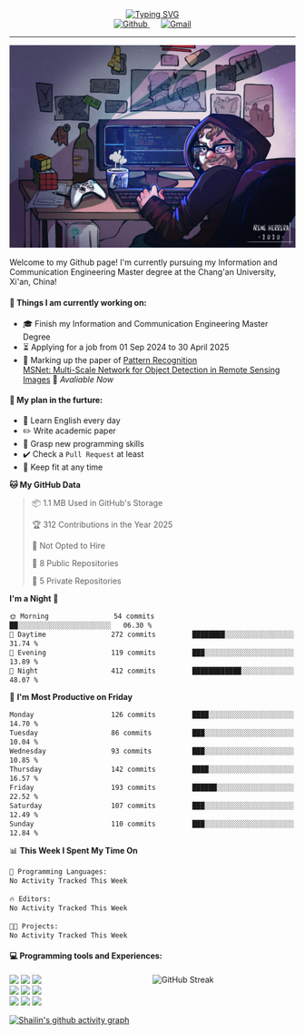 <div style="text-align: center;">
    <a href="https://git.io/typing-svg">
<!--         <img src="https://readme-typing-svg.demolab.com?font=Lucida+Handwriting&size=35&pause=1000&color=36F7EA&center=true&width=1000&height=50&lines=Welcome+to+Shailin's+World!" alt="Typing SVG" /> -->
	    <img src="https://readme-typing-svg.demolab.com?font=Fira+Code&size=35&pause=1000&color=36F7EA&center=true&width=1000&height=50&lines=Welcome+to+Shailin's+World!" alt="Typing SVG" />
    </a>
</div>

<div align="center">
    <a href="https://github.com/ShailinXia">
        <img src="https://img.shields.io/badge/-Github-000?style=flat&logo=Github&logoColor=white" alt="Github" />
    </a>
    &nbsp;&nbsp;&nbsp;&nbsp;
    <a href="mailto:shailinxia666@gmail.com">
        <img src="https://img.shields.io/badge/-Gmail-c14438?style=flat&logo=Gmail&logoColor=white" alt="Gmail" />
    </a>
</div>

---

<img src="cover_image.jpg" />

Welcome to my Github page! I'm currently pursuing my Information and Communication Engineering Master degree at the Chang'an University, Xi'an, China!  

<!--
<img align="right" alt="img" src="cover_image.jpg" width="40%" height="auto" />
-->
#### 🔭 Things I am currently working on: 
- :mortar_board: Finish my Information and Communication Engineering Master Degree  
- :hourglass_flowing_sand: Applying for a job from 01 Sep 2024 to 30 April 2025 
- :star2: Marking up the paper of [Pattern Recognition](https://www.sciencedirect.com/science/article/pii/S0031320324007349?via%3Dihub)  
  [MSNet: Multi-Scale Network for Object Detection in Remote Sensing Images](https://github.com/ShailinXia/MSNet) 🚀 *Avaliable Now*

#### :scroll: My plan in the furture:
- :lollipop: Learn English every day
- :pencil2: Write academic paper 
- :see_no_evil: Grasp new programming skills
- ✔️ Check a `Pull Request` at least
- 🏸 Keep fit at any time

<!--START_SECTION:waka-->
**🐱 My GitHub Data** 

> 📦 1.1 MB Used in GitHub's Storage 
 > 
> 🏆 312 Contributions in the Year 2025
 > 
> 🚫 Not Opted to Hire
 > 
> 📜 8 Public Repositories 
 > 
> 🔑 5 Private Repositories 
 > 
**I'm a Night 🦉** 

```text
🌞 Morning                54 commits          ██░░░░░░░░░░░░░░░░░░░░░░░   06.30 % 
🌆 Daytime                272 commits         ████████░░░░░░░░░░░░░░░░░   31.74 % 
🌃 Evening                119 commits         ███░░░░░░░░░░░░░░░░░░░░░░   13.89 % 
🌙 Night                  412 commits         ████████████░░░░░░░░░░░░░   48.07 % 
```
📅 **I'm Most Productive on Friday** 

```text
Monday                   126 commits         ████░░░░░░░░░░░░░░░░░░░░░   14.70 % 
Tuesday                  86 commits          ███░░░░░░░░░░░░░░░░░░░░░░   10.04 % 
Wednesday                93 commits          ███░░░░░░░░░░░░░░░░░░░░░░   10.85 % 
Thursday                 142 commits         ████░░░░░░░░░░░░░░░░░░░░░   16.57 % 
Friday                   193 commits         ██████░░░░░░░░░░░░░░░░░░░   22.52 % 
Saturday                 107 commits         ███░░░░░░░░░░░░░░░░░░░░░░   12.49 % 
Sunday                   110 commits         ███░░░░░░░░░░░░░░░░░░░░░░   12.84 % 
```


📊 **This Week I Spent My Time On** 

```text
💬 Programming Languages: 
No Activity Tracked This Week

🔥 Editors: 
No Activity Tracked This Week

🐱‍💻 Projects: 
No Activity Tracked This Week
```


<!--END_SECTION:waka-->

#### :computer: Programming tools and Experiences:
<p>
 	<!--
	<img height="75%" alt="Shailin's GitHub status" align="right" src="https://github-readme-stats.vercel.app/api/top-langs/?username=ShailinXia&layout=donut" alt="Top Languages" /> 
	<img  width="50%" align="right" src="https://github-readme-stats.vercel.app/api/top-langs/?username=ShailinXia&hide_title=true&hide_border=true&layout=compact&langs_count=6&text_color=000&icon_color=fff&bg_color=0,52fa5a,4dfcff,c64dff&theme=graywhite" />
	-->
	<!-- 	
	<a href="https://git.io/streak-stats"><img width="50%" align="right" src="https://streak-stats.demolab.com?user=ShailinXia&theme=git-dark&hide_border=true&short_numbers=true&date_format=j%20M%5B%20Y%5D&exclude_days=Sun%2CSat" alt="GitHub Streak" /></a> 
	-->
<!--  	<a href="https://git.io/streak-stats"><img width="50%" align="right" src="https://streak-stats.demolab.com?user=ShailinXia&theme=radical&hide_border=true&border_radius=5&card_height=205" alt="GitHub Streak" /></a> -->
	<a href="https://git.io/streak-stats"><img width="50%" align="right" src="https://streak-stats.demolab.com?user=ShailinXia&theme=maroongold&hide_border=true&border_radius=5&card_height=205" alt="GitHub Streak" /></a>
	<code><img width="13%" src="https://www.vectorlogo.zone/logos/python/python-ar21.svg"></code>
	<code><img width="13%" src="https://www.vectorlogo.zone/logos/jupyter/jupyter-ar21.svg"></code>
	<code><img width="13%" src="https://upload.wikimedia.org/wikipedia/commons/thumb/9/92/LaTeX_logo.svg/1200px-LaTeX_logo.svg.png"></code>
	<br />
	<code><img width="13%" src="https://www.vectorlogo.zone/logos/java/java-ar21.svg"></code>
	<code><img width="13%" src="https://www.vectorlogo.zone/logos/mysql/mysql-ar21.svg"></code>
	<code><img width="13%" src="https://www.vectorlogo.zone/logos/getpostman/getpostman-ar21.svg"></code>
	<br />
	<code><img width="13%" src="https://www.vectorlogo.zone/logos/hsbc/hsbc-ar21.svg"></code>
	<code><img width="13%" src="https://www.vectorlogo.zone/logos/atlassian_jira/atlassian_jira-ar21.svg"></code>
	<code><img width="13%" src="https://www.vectorlogo.zone/logos/google_cloud/google_cloud-ar21.svg"></code>
</p>


[![Shailin's github activity graph](https://github-readme-activity-graph.vercel.app/graph?username=ShailinXia&theme=elegant)](https://github.com/ashutosh00710/github-readme-activity-graph)

<!--
<div align="center">
	<img  src="https://github-readme-stats.vercel.app/api/top-langs/?username=ShailinXia&hide_title=true&hide_border=true&layout=compact&text_color=000&icon_color=fff&bg_color=0,52fa5a,4dfcff,c64dff&theme=graywhite" />
</div>
-->
